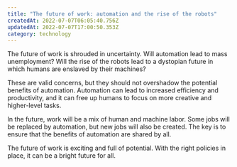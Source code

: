 ```yaml
---
title: "The future of work: automation and the rise of the robots"
createdAt: 2022-07-07T06:05:40.756Z
updatedAt: 2022-07-07T17:00:50.353Z
category: technology
---
```


The future of work is shrouded in uncertainty. Will automation lead to mass unemployment? Will the rise of the robots lead to a dystopian future in which humans are enslaved by their machines?

These are valid concerns, but they should not overshadow the potential benefits of automation. Automation can lead to increased efficiency and productivity, and it can free up humans to focus on more creative and higher-level tasks.

In the future, work will be a mix of human and machine labor. Some jobs will be replaced by automation, but new jobs will also be created. The key is to ensure that the benefits of automation are shared by all.

The future of work is exciting and full of potential. With the right policies in place, it can be a bright future for all.
